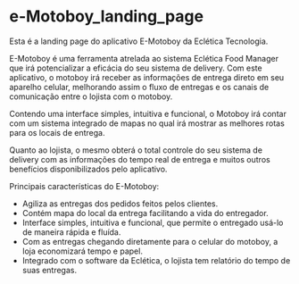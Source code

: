 # e-Motoboy_landing_page
Esta é a landing page do aplicativo E-Motoboy da Eclética Tecnologia.

E-Motoboy é uma ferramenta atrelada ao sistema Eclética Food Manager que irá potencializar a eficácia do seu sistema de delivery. Com este aplicativo, o motoboy irá receber as informações de entrega direto em seu aparelho celular, melhorando assim o fluxo de entregas e os canais de comunicação entre o lojista com o motoboy.

Contendo uma interface simples, intuitiva e funcional, o Motoboy irá contar com um sistema integrado de mapas no qual irá mostrar as melhores rotas para os locais de entrega.

Quanto ao lojista, o mesmo obterá o total controle do seu sistema de delivery com as informações do tempo real de entrega e muitos outros benefícios disponibilizados pelo aplicativo.



Principais características do E-Motoboy:

- Agiliza as entregas dos pedidos feitos pelos clientes.
- Contém mapa do local da entrega facilitando a vida do entregador.
- Interface simples, intuitiva e funcional, que permite o entregado usá-lo de maneira rápida e fluída.
- Com as entregas chegando diretamente para o celular do motoboy, a loja economizará tempo e papel.
- Integrado com o software da Eclética, o lojista tem relatório do tempo de suas entregas.
